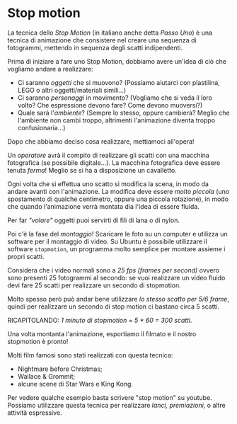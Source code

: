 # Stop motion

La tecnica dello _Stop Motion_ (in italiano anche detta _Passo Uno_) è una tecnica di animazione che consistere nel creare una sequenza di fotogrammi, mettendo in sequenza degli scatti indipendenti.

Prima di iniziare a fare uno Stop Motion, dobbiamo avere un'idea di ciò che vogliamo andare a realizzare:

- Ci saranno _oggetti_ che si muovono? (Possiamo aiutarci con plastilina, LEGO o altri oggetti/materiali simili...)
- Ci saranno _personaggi_ in movimento? (Vogliamo che si veda il loro volto? Che espressione devono fare? Come devono muoversi?)
- Quale sarà l'_ambiente_? (Sempre lo stesso, oppure cambierà? Meglio che l'ambiente non cambi troppo, altrimenti l'animazione diventa troppo confusionaria...)

Dopo che abbiamo deciso cosa realizzare, mettiamoci all'opera!

Un _operatore_ avrà il compito di realizzare gli scatti con una macchina fotografica (se possibile digitale...). La macchina fotografica deve essere tenuta _ferma_! Meglio se si ha a disposizione un cavalletto.

Ogni volta che si effettua uno scatto si modifica la scena, in modo da andare avanti con l'animazione. La modifica deve essere _molto piccola_ (uno spostamento di qualche centimetro, oppure una piccola rotazione), in modo che quando l'animazione verrà montata dia l'idea di essere fluida.

Per far _"volare"_ oggetti puoi servirti di fili di lana o di nylon.

Poi c'è la fase del _montaggio_! Scaricare le foto su un computer e utilizza un software per il montaggio di video. Su Ubuntu è possibile utilizzare il software ``stopmotion``, un programma molto semplice per montare assieme i propri scatti.

Considera che i video normali sono a _25 fps (frames per second)_ ovvero sono presenti 25 fotogrammi al secondo: se vuoi realizzare un video fluido devi fare 25 scatti per realizzare un secondo di stopmotion.

Molto spesso però può andar bene utilizzare _lo stesso scatto per 5/6 frame_, quindi per realizzare un secondo di stop motion ci bastano circa 5 scatti. 

RICAPITOLANDO: *1 minuto di stopmotion = 5 * 60 = 300 scatti.*

Una volta montanta l'animazione, esportiamo il filmato e il nostro stopmotion è pronto!

Molti film famosi sono stati realizzati con questa tecnica:

- Nightmare before Christmas;
- Wallace & Grommit;
- alcune scene di Star Wars e King Kong.

Per vedere qualche esempio basta scrivere "stop motion" su youtube. Possiamo utilizzare questa tecnica per realizzare _lanci, premiazioni_, o altre attività espressive.
